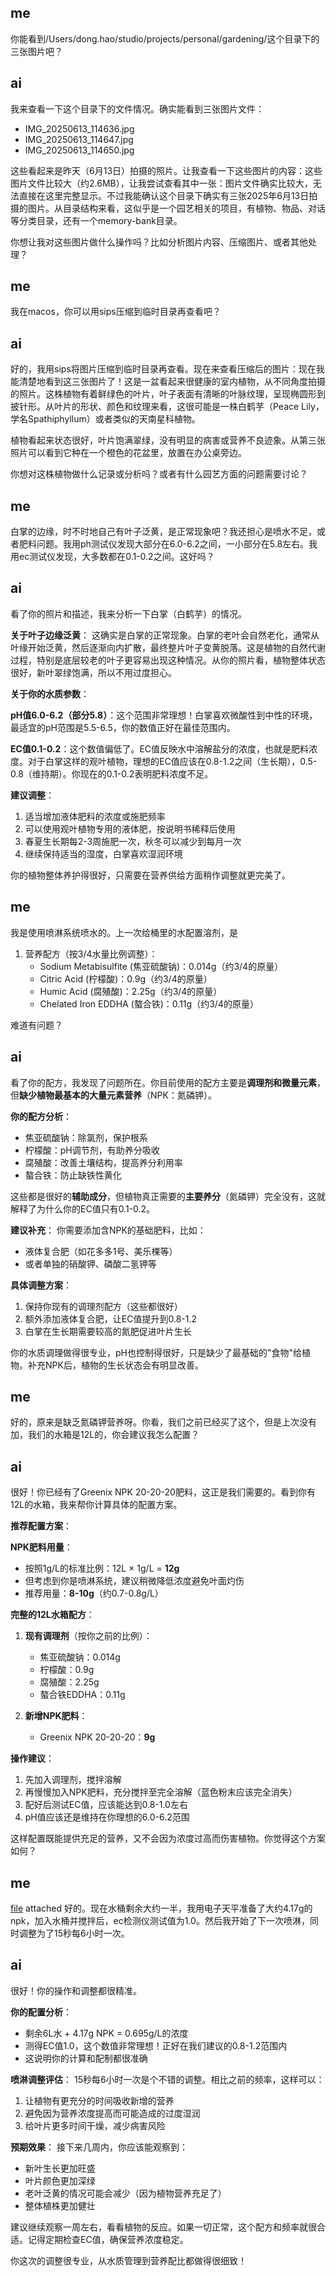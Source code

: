 ## me
你能看到/Users/dong.hao/studio/projects/personal/gardening/这个目录下的三张图片吧？

## ai
我来查看一下这个目录下的文件情况。确实能看到三张图片文件：
- IMG_20250613_114636.jpg
- IMG_20250613_114647.jpg  
- IMG_20250613_114650.jpg

这些看起来是昨天（6月13日）拍摄的照片。让我查看一下这些图片的内容：这些图片文件比较大（约2.6MB），让我尝试查看其中一张：图片文件确实比较大，无法直接在这里完整显示。不过我能确认这个目录下确实有三张2025年6月13日拍摄的图片。从目录结构来看，这似乎是一个园艺相关的项目，有植物、物品、对话等分类目录，还有一个memory-bank目录。

你想让我对这些图片做什么操作吗？比如分析图片内容、压缩图片、或者其他处理？

## me
我在macos，你可以用sips压缩到临时目录再查看吧？

## ai
好的，我用sips将图片压缩到临时目录再查看。现在来查看压缩后的图片：现在我能清楚地看到这三张图片了！这是一盆看起来很健康的室内植物，从不同角度拍摄的照片。这株植物有着鲜绿色的叶片，叶子表面有清晰的叶脉纹理，呈现椭圆形到披针形。从叶片的形状、颜色和纹理来看，这很可能是一株白鹤芋（Peace Lily，学名Spathiphyllum）或者类似的天南星科植物。

植物看起来状态很好，叶片饱满翠绿，没有明显的病害或营养不良迹象。从第三张照片可以看到它种在一个橙色的花盆里，放置在办公桌旁边。

你想对这株植物做什么记录或分析吗？或者有什么园艺方面的问题需要讨论？

## me
白掌的边缘，时不时地自己有叶子泛黄，是正常现象吧？我还担心是喷水不足，或者肥料问题。我用ph测试仪发现大部分在6.0-6.2之间，一小部分在5.8左右。我用ec测试仪发现，大多数都在0.1-0.2之间。这好吗？

## ai
看了你的照片和描述，我来分析一下白掌（白鹤芋）的情况。

**关于叶子边缘泛黄**：
这确实是白掌的正常现象。白掌的老叶会自然老化，通常从叶缘开始泛黄，然后逐渐向内扩散，最终整片叶子变黄脱落。这是植物的自然代谢过程，特别是底层较老的叶子更容易出现这种情况。从你的照片看，植物整体状态很好，新叶翠绿饱满，所以不用过度担心。

**关于你的水质参数**：

**pH值6.0-6.2（部分5.8）**：这个范围非常理想！白掌喜欢微酸性到中性的环境，最适宜的pH范围是5.5-6.5，你的数值正好在最佳范围内。

**EC值0.1-0.2**：这个数值偏低了。EC值反映水中溶解盐分的浓度，也就是肥料浓度。对于白掌这样的观叶植物，理想的EC值应该在0.8-1.2之间（生长期），0.5-0.8（维持期）。你现在的0.1-0.2表明肥料浓度不足。

**建议调整**：
1. 适当增加液体肥料的浓度或施肥频率
2. 可以使用观叶植物专用的液体肥，按说明书稀释后使用
3. 春夏生长期每2-3周施肥一次，秋冬可以减少到每月一次
4. 继续保持适当的湿度，白掌喜欢湿润环境

你的植物整体养护得很好，只需要在营养供给方面稍作调整就更完美了。

## me
我是使用喷淋系统喷水的。上一次给桶里的水配置溶剂，是
1. 营养配方（按3/4水量比例调整）：
   - Sodium Metabisulfite (焦亚硫酸钠)：0.014g（约3/4的原量）
   - Citric Acid (柠檬酸)：0.9g（约3/4的原量）
   - Humic Acid (腐殖酸)：2.25g（约3/4的原量）
   - Chelated Iron EDDHA (螯合铁)：0.11g（约3/4的原量）

难道有问题？

## ai
看了你的配方，我发现了问题所在。你目前使用的配方主要是**调理剂和微量元素**，但**缺少植物最基本的大量元素营养**（NPK：氮磷钾）。

**你的配方分析**：
- 焦亚硫酸钠：除氯剂，保护根系
- 柠檬酸：pH调节剂，有助养分吸收
- 腐殖酸：改善土壤结构，提高养分利用率
- 螯合铁：防止缺铁性黄化

这些都是很好的**辅助成分**，但植物真正需要的**主要养分**（氮磷钾）完全没有，这就解释了为什么你的EC值只有0.1-0.2。

**建议补充**：
你需要添加含NPK的基础肥料，比如：
- 液体复合肥（如花多多1号、美乐棵等）
- 或者单独的硝酸钾、磷酸二氢钾等

**具体调整方案**：
1. 保持你现有的调理剂配方（这些都很好）
2. 额外添加液体复合肥，让EC值提升到0.8-1.2
3. 白掌在生长期需要较高的氮肥促进叶片生长

你的水质调理做得很专业，pH也控制得很好，只是缺少了最基础的"食物"给植物。补充NPK后，植物的生长状态会有明显改善。

## me
好的，原来是缺乏氮磷钾营养呀。你看，我们之前已经买了这个，但是上次没有加，我们的水箱是12L的，你会建议我怎么配置？

## ai
很好！你已经有了Greenix NPK 20-20-20肥料，这正是我们需要的。看到你有12L的水箱，我来帮你计算具体的配置方案。

**推荐配置方案**：

**NPK肥料用量**：
- 按照1g/L的标准比例：12L × 1g/L = **12g**
- 但考虑到你是喷淋系统，建议稍微降低浓度避免叶面灼伤
- 推荐用量：**8-10g**（约0.7-0.8g/L）

**完整的12L水箱配方**：
1. **现有调理剂**（按你之前的比例）：
   - 焦亚硫酸钠：0.014g
   - 柠檬酸：0.9g  
   - 腐殖酸：2.25g
   - 螯合铁EDDHA：0.11g

2. **新增NPK肥料**：
   - Greenix NPK 20-20-20：**9g**

**操作建议**：
1. 先加入调理剂，搅拌溶解
2. 再慢慢加入NPK肥料，充分搅拌至完全溶解（蓝色粉末应该完全消失）
3. 配好后测试EC值，应该能达到0.8-1.0左右
4. pH值应该还是维持在你理想的6.0-6.2范围

这样配置既能提供充足的营养，又不会因为浓度过高而伤害植物。你觉得这个方案如何？

## me
[file](物品/肥料/NPK肥料.md) attached
好的。现在水桶剩余大约一半，我用电子天平准备了大约4.17g的npk，加入水桶并搅拌后，ec检测仪测试值为1.0。然后我开始了下一次喷淋，同时调整为了15秒每6小时一次。

## ai
很好！你的操作和调整都很精准。

**你的配置分析**：
- 剩余6L水 + 4.17g NPK = 0.695g/L的浓度
- 测得EC值1.0，这个数值非常理想！正好在我们建议的0.8-1.2范围内
- 这说明你的计算和配制都很准确

**喷淋调整评估**：
15秒每6小时一次是个不错的调整。相比之前的频率，这样可以：
1. 让植物有更充分的时间吸收新增的营养
2. 避免因为营养浓度提高而可能造成的过度湿润
3. 给叶片更多时间干燥，减少病害风险

**预期效果**：
接下来几周内，你应该能观察到：
- 新叶生长更加旺盛
- 叶片颜色更加深绿
- 老叶泛黄的情况可能会减少（因为植物营养充足了）
- 整体植株更加健壮

建议继续观察一周左右，看看植物的反应。如果一切正常，这个配方和频率就很合适。记得定期检查EC值，确保营养浓度稳定。

你这次的调整很专业，从水质管理到营养配比都做得很细致！

